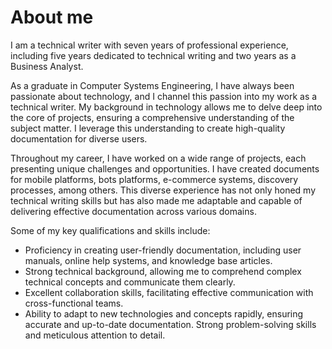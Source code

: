 # About me

I am a technical writer with seven years of professional experience, including five years dedicated to technical writing and two years as a Business Analyst.

As a graduate in Computer Systems Engineering, I have always been passionate about technology, and I channel this passion into my work as a technical writer. My background in technology allows me to delve deep into the core of projects, ensuring a comprehensive understanding of the subject matter. I leverage this understanding to create high-quality documentation for diverse users.

Throughout my career, I have worked on a wide range of projects, each presenting unique challenges and opportunities. I have created documents for mobile platforms, bots platforms, e-commerce systems, discovery processes, among others. This diverse experience has not only honed my technical writing skills but has also made me adaptable and capable of delivering effective documentation across various domains.

Some of my key qualifications and skills include:

- Proficiency in creating user-friendly documentation, including user manuals, online help systems, and knowledge base articles.
- Strong technical background, allowing me to comprehend complex technical concepts and communicate them clearly.
- Excellent collaboration skills, facilitating effective communication with cross-functional teams.
- Ability to adapt to new technologies and concepts rapidly, ensuring accurate and up-to-date documentation.
Strong problem-solving skills and meticulous attention to detail.

